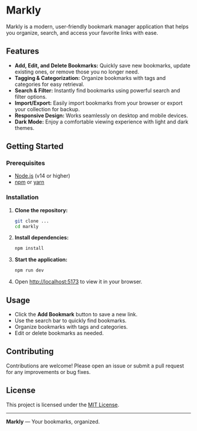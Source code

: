 # Markly

Markly is a modern, user-friendly bookmark manager application that helps you organize, search, and access your favorite links with ease.

## Features

- **Add, Edit, and Delete Bookmarks:** Quickly save new bookmarks, update existing ones, or remove those you no longer need.
- **Tagging & Categorization:** Organize bookmarks with tags and categories for easy retrieval.
- **Search & Filter:** Instantly find bookmarks using powerful search and filter options.
- **Import/Export:** Easily import bookmarks from your browser or export your collection for backup.
- **Responsive Design:** Works seamlessly on desktop and mobile devices.
- **Dark Mode:** Enjoy a comfortable viewing experience with light and dark themes.

## Getting Started

### Prerequisites

- [Node.js](https://nodejs.org/) (v14 or higher)
- [npm](https://www.npmjs.com/) or [yarn](https://yarnpkg.com/)

### Installation

1. **Clone the repository:**
   ```bash
   git clone ...
   cd markly
   ```

2. **Install dependencies:**
   ```bash
   npm install
   ```

3. **Start the application:**
   ```bash
   npm run dev
   ```

4. Open [http://localhost:5173](http://localhost:5173) to view it in your browser.

## Usage

- Click the **Add Bookmark** button to save a new link.
- Use the search bar to quickly find bookmarks.
- Organize bookmarks with tags and categories.
- Edit or delete bookmarks as needed.

## Contributing

Contributions are welcome! Please open an issue or submit a pull request for any improvements or bug fixes.

## License

This project is licensed under the [MIT License](LICENSE).

---

**Markly** — Your bookmarks, organized.
